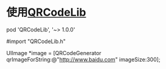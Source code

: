 

# 使用[QRCodeLib](http://cocoapods.org/pods/QRCodeLib)

pod 'QRCodeLib', '~> 1.0.0'

#import "QRCodeLib.h"

UIImage *image = [QRCodeGenerator qrImageForString:@"http://www.baidu.com" imageSize:300];


